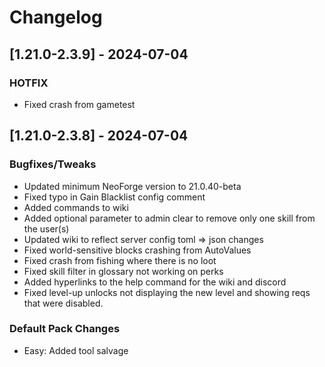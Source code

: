 # Changelog

## [1.21.0-2.3.9] - 2024-07-04
### HOTFIX
- Fixed crash from gametest

## [1.21.0-2.3.8] - 2024-07-04
### Bugfixes/Tweaks
- Updated minimum NeoForge version to 21.0.40-beta
- Fixed typo in Gain Blacklist config comment
- Added commands to wiki
- Added optional parameter to admin clear to remove only one skill from the user(s)
- Updated wiki to reflect server config toml => json changes
- Fixed world-sensitive blocks crashing from AutoValues
- Fixed crash from fishing where there is no loot
- Fixed skill filter in glossary not working on perks
- Added hyperlinks to the help command for the wiki and discord
- Fixed level-up unlocks not displaying the new level and showing reqs that were disabled.

### Default Pack Changes
- Easy: Added tool salvage

